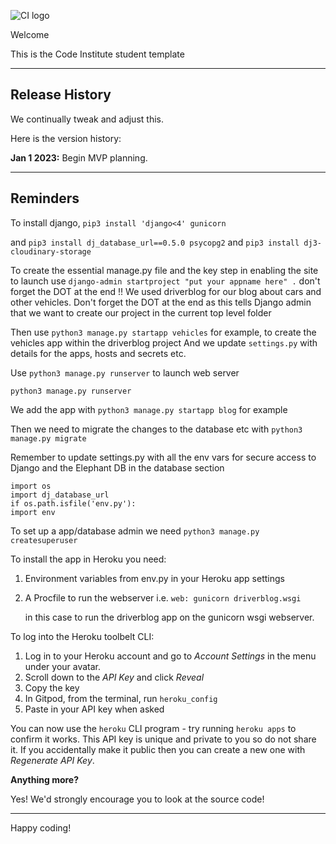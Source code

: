 ![CI logo](https://codeinstitute.s3.amazonaws.com/fullstack/ci_logo_small.png)

Welcome 

This is the Code Institute student template 

------

## Release History

We continually tweak and adjust this.

Here is the version history:

**Jan 1 2023:** Begin MVP planning.

------

## Reminders

To install django, `pip3 install 'django<4' gunicorn`

and `pip3 install dj_database_url==0.5.0 psycopg2`
and `pip3 install dj3-cloudinary-storage`

To create the essential manage.py file and the key step in enabling the site to launch
use `django-admin startproject "put your appname here" .` don't forget the DOT at the end !!
We used driverblog for our blog about cars and other vehicles.
Don't forget the DOT at the end as this tells Django admin that we want to create our project in the current top level folder

Then use `python3 manage.py startapp vehicles` for example, to create the vehicles app within the driverblog project
And we update `settings.py` with details for the apps, hosts and secrets etc.

Use `python3 manage.py runserver` to launch web server

```
python3 manage.py runserver
```

We add the app with `python3 manage.py startapp blog` for example

Then we need to migrate the changes to the database etc with `python3 manage.py migrate`

Remember to update settings.py with all the env vars for secure access to Django and the Elephant DB in the database section

```
import os
import dj_database_url
if os.path.isfile('env.py'):
import env
```

To set up a app/database admin we need `python3 manage.py createsuperuser`

To install the app in Heroku you need:

1) Environment variables from env.py in your Heroku app settings
2) A Procfile to run the webserver i.e. `web: gunicorn driverblog.wsgi` 
    
    in this case to run the driverblog app on the gunicorn wsgi webserver.

To log into the Heroku toolbelt CLI:

1. Log in to your Heroku account and go to *Account Settings* in the menu under your avatar.
2. Scroll down to the *API Key* and click *Reveal*
3. Copy the key
4. In Gitpod, from the terminal, run `heroku_config`
5. Paste in your API key when asked

You can now use the `heroku` CLI program - try running `heroku apps` to confirm it works. This API key is unique and private to you so do not share it. If you accidentally make it public then you can create a new one with _Regenerate API Key_.


**Anything more?**

Yes! We'd strongly encourage you to look at the source code!

---

Happy coding!

